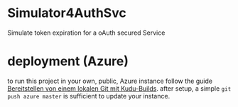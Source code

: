 # Simulator4AuthSvc
Simulate token expiration for a oAuth secured Service

# deployment (Azure)
to run this project in your own, public, Azure instance follow the guide [Bereitstellen von einem lokalen Git mit Kudu-Builds](https://docs.microsoft.com/de-de/azure/app-service/app-service-deploy-local-git#deploy-from-local-git-with-kudu-builds).
after setup, a simple `git push azure master` is sufficient to update your instance.